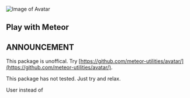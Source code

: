 ![Image of Avatar](http://cdnstatic.visualizeus.com/thumbs/4c/a4/4ca470132bdbe053093327bc26d7a67f_h.jpg)

Play with Meteor
-----------------------------------------------

ANNOUNCEMENT
------------
This package is unoffical. Try  [https://github.com/meteor-utilities/avatar/](https://github.com/meteor-utilities/avatar/).

This package has not tested. Just try and relax.

User <ReactAvatar /> instead of <Avatar />
